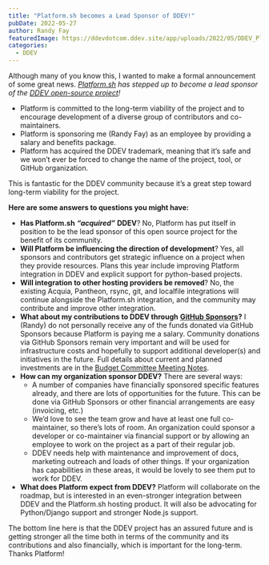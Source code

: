 ```yaml
---
title: "Platform.sh becomes a Lead Sponsor of DDEV!"
pubDate: 2022-05-27
author: Randy Fay
featuredImage: https://ddevdotcom.ddev.site/app/uploads/2022/05/DDEV_Platformsh.jpg
categories:
  - DDEV
---
```


Although many of you know this, I wanted to make a formal announcement of some great news. _[Platform.sh](https://platform.sh) has stepped up to become a lead sponsor of the [DDEV open-source project](https://github.com/drud/ddev)!_ 

* Platform is committed to the long-term viability of the project and to encourage development of a diverse group of contributors and co-maintainers.
* Platform is sponsoring me (Randy Fay) as an employee by providing a salary and benefits package.
* Platform has acquired the DDEV trademark, meaning that it’s safe and we won’t ever be forced to change the name of the project, tool, or GitHub organization.

This is fantastic for the DDEV community because it’s a great step toward long-term viability for the project.

**Here are some answers to questions you might have:**

* **Has Platform.sh** **_“acquired”_** **DDEV**? No, Platform has put itself in position to be the lead sponsor of this open source project for the benefit of its community.
* **Will Platform be influencing the direction of development**? Yes, all sponsors and contributors get strategic influence on a project when they provide resources. Plans this year include improving Platform integration in DDEV and explicit support for python-based projects.
* **Will integration to other hosting providers be removed**? No, the existing Acquia, Pantheon, rsync, git, and localfile integrations will continue alongside the Platform.sh integration, and the community may contribute and improve other integration.
* **What about my contributions to DDEV through** [**GitHub Sponsors**](https://github.com/sponsors/rfay)**?** I (Randy) do not personally receive any of the funds donated via GitHub Sponsors because Platform is paying me a salary. Community donations via GitHub Sponsors remain very important and will be used for infrastructure costs and hopefully to support additional developer(s) and initiatives in the future. Full details about current and planned investments are in the [Budget Committee Meeting Notes](https://github.com/drud/ddev/discussions).
* **How can my organization sponsor DDEV?** There are several ways:  
   * A number of companies have financially sponsored specific features already, and there are lots of opportunities for the future. This can be done via GitHub Sponsors or other financial arrangements are easy (invoicing, etc.)  
   * We’d love to see the team grow and have at least one full co-maintainer, so there’s lots of room. An organization could sponsor a developer or co-maintainer via financial support or by allowing an employee to work on the project as a part of their regular job.  
   * DDEV needs help with maintenance and improvement of docs, marketing outreach and loads of other things. If your organization has capabilities in these areas, it would be lovely to see them put to work for DDEV.
* **What does Platform expect from DDEV?** Platform will collaborate on the roadmap, but is interested in an even-stronger integration between DDEV and the Platform.sh hosting product. It will also be advocating for Python/Django support and stronger Node.js support.

The bottom line here is that the DDEV project has an assured future and is getting stronger all the time both in terms of the community and its contributions and also financially, which is important for the long-term. Thanks Platform!
